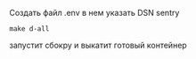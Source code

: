 Создать файл .env в нем указать DSN sentry

```
make d-all
```
запустит сбокру и выкатит готовый контейнер
